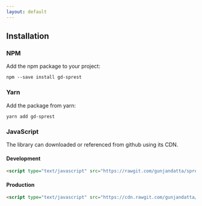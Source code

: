 ```yaml
---
layout: default
---
```

## Installation

### NPM
Add the npm package to your project:

```
npm --save install gd-sprest
```

### Yarn
Add the package from yarn:

```
yarn add gd-sprest
```

### JavaScript
The library can downloaded or referenced from github using its CDN.

#### Development
```html
<script type="text/javascript" src="https://rawgit.com/gunjandatta/sprest/master/dist/gd-sprest.js"></script>
```

#### Production
```html
<script type="text/javascript" src="https://cdn.rawgit.com/gunjandatta/sprest/e4ae5515/dist/gd-sprest.min.js"></script>
```
